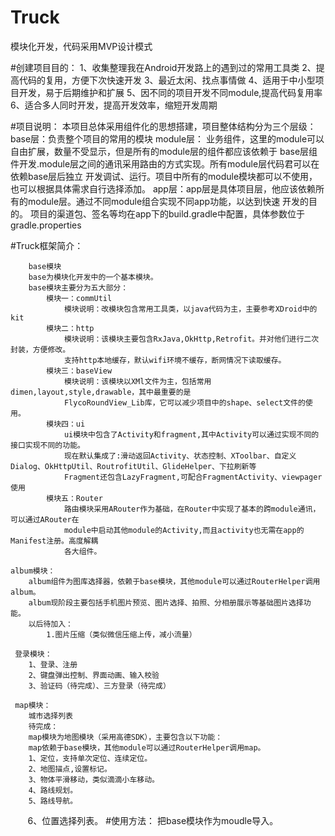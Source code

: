 # Truck
模块化开发，代码采用MVP设计模式

#创建项目目的：
    1、收集整理我在Android开发路上的遇到过的常用工具类
    2、提高代码的复用，方便下次快速开发
    3、最近太闲、找点事情做
    4、适用于中小型项目开发，易于后期维护和扩展
    5、因不同的项目开发不同module,提高代码复用率
    6、适合多人同时开发，提高开发效率，缩短开发周期
    
#项目说明：
    本项目总体采用组件化的思想搭建，项目整体结构分为三个层级：
        base层：负责整个项目的常用的模块
        module层： 业务组件，这里的module可以自由扩展，数量不受显示，但是所有的module层的组件都应该依赖于
            base层组件开发.module层之间的通讯采用路由的方式实现。所有module层代码君可以在依赖base层后独立
            开发调试、运行。项目中所有的module模块都可以不使用，也可以根据具体需求自行选择添加。
        app层：app层是具体项目层，他应该依赖所有的module层。通过不同module组合实现不同app功能，以达到快速
            开发的目的。
        项目的渠道包、签名等均在app下的build.gradle中配置，具体参数位于gradle.properties
        
#Truck框架简介：

        base模块
        base为模块化开发中的一个基本模块。
        base模块主要分为五大部分：
            模块一：commUtil
                模块说明：改模块包含常用工具类，以java代码为主，主要参考XDroid中的kit
            模块二：http
                模块说明：该模块主要包含RxJava,OkHttp,Retrofit。并对他们进行二次封装，方便修改。
                支持http本地缓存，默认wifi环境不缓存，断网情况下读取缓存。
            模块三：baseView
                模块说明：该模块以XMl文件为主，包括常用dimen,layout,style,drawable，其中最重要的是
                FlycoRoundView_Lib库，它可以减少项目中的shape、select文件的使用。
            模块四：ui
                ui模块中包含了Activity和fragment,其中Activity可以通过实现不同的接口实现不同的功能。
                现在默认集成了:滑动返回Activity、状态控制、XToolbar、自定义Dialog、OkHttpUtil、RoutrofitUtil、GlideHelper、下拉刷新等
                Fragment还包含LazyFragment,可配合FragmentActivity、viewpager使用
            模块五：Router
                路由模块采用ARouter作为基础，在Router中实现了基本的跨module通讯，可以通过ARouter在
                module中启动其他module的Activity,而且activity也无需在app的Manifest注册。高度解耦
                各大组件。
                
    album模块：
        album组件为图库选择器，依赖于base模块，其他module可以通过RouterHelper调用album。
        album现阶段主要包括手机图片预览、图片选择、拍照、分相册展示等基础图片选择功能。
        以后待加入：
            1.图片压缩（类似微信压缩上传，减小流量）
            
     登录模块：
        1、登录、注册
        2、键盘弹出控制、界面动画、输入校验
        3、验证码（待完成）、三方登录（待完成）
        
     map模块：
        城市选择列表
        待完成：
        map模块为地图模块（采用高德SDK），主要包含以下功能：
        map依赖于base模块，其他module可以通过RouterHelper调用map。
        1、定位，支持单次定位、连续定位。
        2、地图描点,设置标记。
        3、物体平滑移动，类似滴滴小车移动。
        4、路线规划。
        5、路线导航。
        6、位置选择列表。
#使用方法：
      把base模块作为moudle导入。


